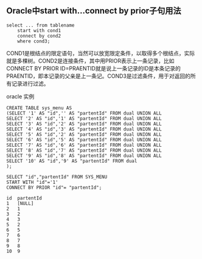 ## **Oracle中start with…connect by prior子句用法**

```
select ... from tablename 
    start with cond1 
    connect by cond2 
    where cond3;
```

COND1是根结点的限定语句，当然可以放宽限定条件，以取得多个根结点，实际就是多棵树。COND2是连接条件，其中用PRIOR表示上一条记录，比如CONNECT BY PRIOR ID=PRAENTID就是说上一条记录的ID是本条记录的PRAENTID，即本记录的父亲是上一条记。COND3是过滤条件，用于对返回的所有记录进行过滤。

oracle 实例

```
CREATE TABLE sys_menu AS
(SELECT '1' AS "id",'' AS "partentId" FROM dual UNION ALL
SELECT '2' AS "id",'1' AS "partentId" FROM dual UNION ALL
SELECT '3' AS "id",'2' AS "partentId" FROM dual UNION ALL
SELECT '4' AS "id",'3' AS "partentId" FROM dual UNION ALL
SELECT '5' AS "id",'2' AS "partentId" FROM dual UNION ALL
SELECT '6' AS "id",'5' AS "partentId" FROM dual UNION ALL
SELECT '7' AS "id",'6' AS "partentId" FROM dual UNION ALL
SELECT '8' AS "id",'7' AS "partentId" FROM dual UNION ALL
SELECT '9' AS "id",'8' AS "partentId" FROM dual UNION ALL
SELECT '10' AS "id",'9' AS "partentId" FROM dual
);

SELECT "id","partentId" FROM SYS_MENU
START WITH "id"='1'
CONNECT BY PRIOR "id"= "partentId";

id	partentId
1	[NULL]
2	1
3	2
4	3
5	2
6	5
7	6
8	7
9	8
10	9
```



